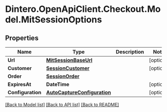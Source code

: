 # Dintero.OpenApiClient.Checkout.Model.MitSessionOptions

## Properties

Name | Type | Description | Notes
------------ | ------------- | ------------- | -------------
**Url** | [**MitSessionBaseUrl**](MitSessionBaseUrl.md) |  | [optional] 
**Customer** | [**SessionCustomer**](SessionCustomer.md) |  | [optional] 
**Order** | [**SessionOrder**](SessionOrder.md) |  | 
**ExpiresAt** | **DateTime** |  | [optional] 
**Configuration** | [**AutoCaptureConfiguration**](AutoCaptureConfiguration.md) |  | [optional] 

[[Back to Model list]](../README.md#documentation-for-models) [[Back to API list]](../README.md#documentation-for-api-endpoints) [[Back to README]](../README.md)

